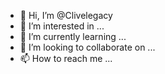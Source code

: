 - 👋 Hi, I’m @Clivelegacy
- 👀 I’m interested in ...
- 🌱 I’m currently learning ...
- 💞️ I’m looking to collaborate on ...
- 📫 How to reach me ...

<!---
Clivelegacy/Clivelegacy is a ✨ special ✨ repository because its `README.md` (this file) appears on your GitHub profile.
You can click the Preview link to take a look at your changes.
--->
